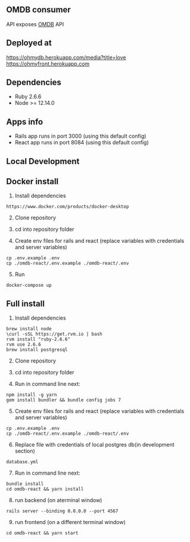 ## OMDB consumer

API exposes [OMDB](http://www.omdbapi.com) API

## Deployed at

https://ohmydb.herokuapp.com/media?title=love <br>
https://ohmyfront.herokuapp.com

## Dependencies

* Ruby 2.6.6
* Node >= 12.14.0

## Apps info
 * Rails app runs in port 3000 (using this default config)
 * React app runs in port 8084 (using this default config)

## Local Development
## Docker install

1. Install dependencies
```
https://www.docker.com/products/docker-desktop
```

2. Clone repository
3. cd into repository folder

4. Create env files for rails and react (replace variables with credentials and server variables)
```
cp .env.example .env
cp ./omdb-react/.env.example ./omdb-react/.env
```

5. Run
```
docker-compose up
```

## Full install

1. Install dependencies
```
brew install node
\curl -sSL https://get.rvm.io | bash
rvm install "ruby-2.6.6"
rvm use 2.6.6
brew install postgresql
```

2. Clone repository
3. cd into repository folder

4. Run in command line next:

```
npm install -g yarn
gem install bundler && bundle config jobs 7
```

5. Create env files for rails and react (replace variables with credentials and server variables)
```
cp .env.example .env
cp ./omdb-react/.env.example ./omdb-react/.env
```

6. Replace file with credentials of local postgres db(in development section)
```
database.yml
```

7. Run in command line next:
```
bundle install
cd omdb-react && yarn install
```

8. run backend (on aterminal window)
```
rails server --binding 0.0.0.0 --port 4567
```

9. run frontend (on a different terminal window)

```
cd omdb-react && yarn start
```